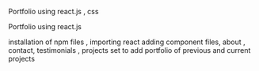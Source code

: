 Portfolio using react.js , css

Portfolio using react.js

installation of npm files , importing react
adding component files, about , contact, testimonials , projects
set to add portfolio of previous and current projects
